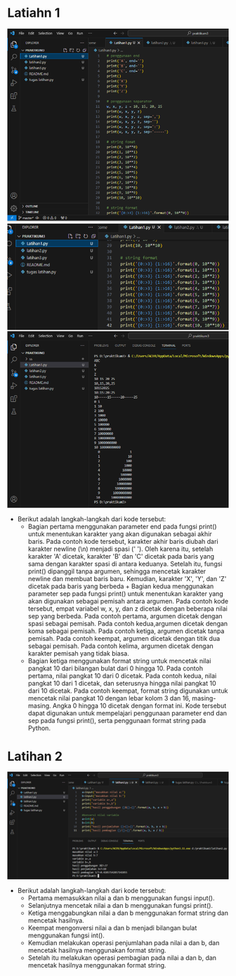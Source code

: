 # Latiahn 1 #

![alt text](https://github.com/oktavia18/praktikum3/blob/main/ss/Screenshot%20lthn1.png?raw=true)
![alt text](https://github.com/oktavia18/praktikum3/blob/main/ss/ss%20lajutan%20latihan%201.png?raw=true)
![alt text](https://github.com/oktavia18/praktikum3/blob/main/ss/ss%20latihan%201.png?raw=true)

* Berikut adalah langkah-langkah dari kode tersebut:
   + Bagian pertama menggunakan parameter end pada fungsi print() untuk menentukan karakter yang akan digunakan sebagai akhir baris. Pada contoh kode tersebut, karakter akhir baris 
     diubah dari karakter newline (\n) menjadi spasi (' '). Oleh karena itu, setelah karakter 'A' dicetak, karakter 'B' dan 'C' dicetak pada baris yang sama dengan karakter spasi di 
     antara keduanya. Setelah itu, fungsi print() dipanggil tanpa argumen, sehingga mencetak karakter newline dan membuat baris baru. Kemudian, karakter 'X', 'Y', dan 'Z' dicetak pada 
     baris yang berbeda + Bagian kedua menggunakan parameter sep pada fungsi print() untuk menentukan karakter yang akan digunakan sebagai pemisah antara argumen. Pada contoh kode 
     tersebut, empat variabel w, x, y, dan z dicetak dengan beberapa nilai sep yang berbeda. Pada contoh pertama, argumen dicetak dengan spasi sebagai pemisah. Pada contoh kedua,argumen 
     dicetak dengan koma sebagai pemisah. Pada contoh ketiga, argumen dicetak tanpa pemisah. Pada contoh keempat, argumen dicetak dengan titik dua sebagai pemisah. Pada contoh kelima, 
     argumen dicetak dengan karakter 
     pemisah yang tidak biasa.
   + Bagian ketiga menggunakan format string untuk mencetak nilai pangkat 10 dari bilangan bulat dari 0 hingga 10. Pada contoh pertama, nilai pangkat 10 dari 0 dicetak. Pada contoh 
     kedua, nilai pangkat 10 dari 1 dicetak, dan seterusnya hingga nilai pangkat 10 dari 10 dicetak. Pada contoh keempat, format string digunakan untuk mencetak nilai pangkat 10 dengan 
     lebar kolom 3 dan 16, masing-masing. Angka 0 hingga 10 dicetak dengan format ini. Kode tersebut dapat digunakan untuk mempelajari penggunaan parameter end dan sep pada fungsi 
     print(), serta penggunaan format string pada Python.   

# Latihan 2 #

![alt text](https://github.com/oktavia18/praktikum3/blob/main/ss/Screenshot%20latihan2.png?raw=true)

* Berikut adalah langkah-langkah dari kode tersebut:
  + Pertama memasukkan nilai a dan b menggunakan fungsi input().
  + Selanjutnya mencetak nilai a dan b menggunakan fungsi print().
  + Ketiga menggabungkan nilai a dan b menggunakan format string dan mencetak hasilnya.
  + Keempat mengonversi nilai a dan b menjadi bilangan bulat menggunakan fungsi int().
  + Kemudian melakukan operasi penjumlahan pada nilai a dan b, dan mencetak hasilnya menggunakan format string.
  + Setelah itu melakukan operasi pembagian pada nilai a dan b, dan mencetak hasilnya menggunakan format string.
    
